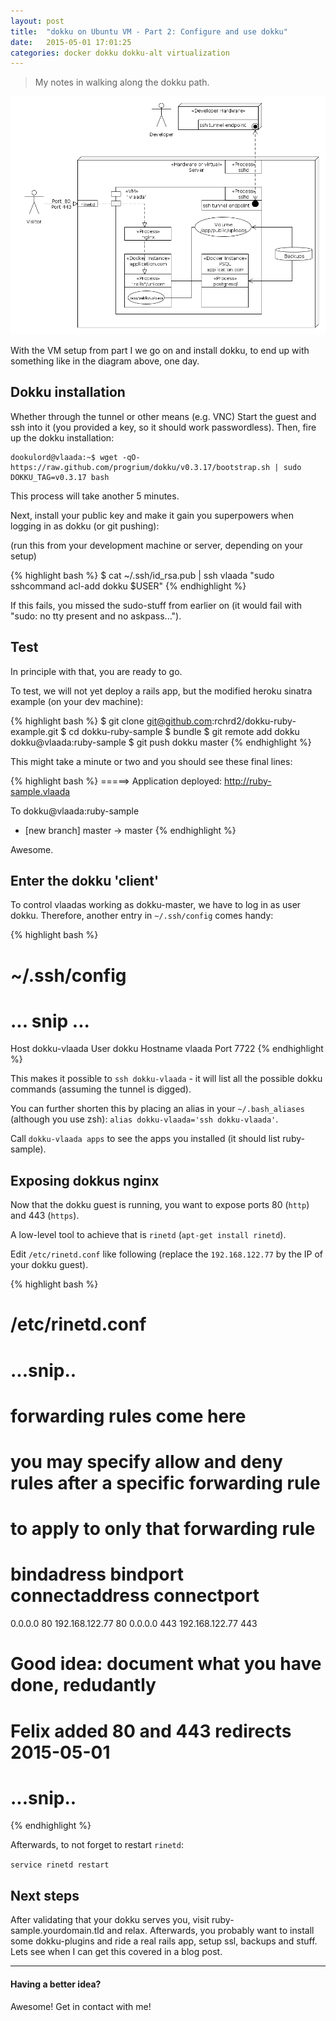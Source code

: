```yaml
---
layout: post
title:  "dokku on Ubuntu VM - Part 2: Configure and use dokku"
date:   2015-05-01 17:01:25
categories: docker dokku dokku-alt virtualization
---
```


> My notes in walking along the dokku path.

<img src="/assets/diagram.png"/>

With the VM setup from part I we go on and install dokku, to end up with something like in the diagram above, one day.

## Dokku installation

Whether through the tunnel or other means (e.g. VNC)
Start the guest and ssh into it (you provided a key, so it should work passwordless).  Then, fire up the dokku installation:

```
dookulord@vlaada:~$ wget -qO- https://raw.github.com/progrium/dokku/v0.3.17/bootstrap.sh | sudo DOKKU_TAG=v0.3.17 bash
```

This process will take another 5 minutes.

Next, install your public key and make it gain you superpowers when logging in as dokku (or git pushing):

(run this from your development machine or server, depending on your setup)

{% highlight bash %}
$ cat ~/.ssh/id_rsa.pub | ssh vlaada "sudo sshcommand acl-add dokku $USER"
{% endhighlight %}

If this fails, you missed the sudo-stuff from earlier on (it would fail with "sudo: no tty present and no askpass...").

## Test

In principle with that, you are ready to go.

To test, we will not yet deploy a rails app, but the modified heroku sinatra example (on your dev machine):

{% highlight bash %}
$ git clone git@github.com:rchrd2/dokku-ruby-example.git
$ cd dokku-ruby-sample
$ bundle
$ git remote add dokku dokku@vlaada:ruby-sample
$ git push dokku master
{% endhighlight %}

This might take a minute or two and you should see these final lines:

{% highlight bash %}
=====> Application deployed:
       http://ruby-sample.vlaada

To dokku@vlaada:ruby-sample
 * [new branch]      master -> master
{% endhighlight %}

Awesome.


## Enter the dokku 'client'

To control vlaadas working as dokku-master, we have to log in as user dokku.  Therefore, another entry in `~/.ssh/config` comes handy:

{% highlight bash %}
# ~/.ssh/config
# ... snip ...
Host dokku-vlaada
  User dokku
  Hostname vlaada
  Port 7722
{% endhighlight %}

This makes it possible to `ssh dokku-vlaada` - it will list all the possible dokku commands (assuming the tunnel is digged).

You can further shorten this by placing an alias in your `~/.bash_aliases` (although you use zsh): `alias dokku-vlaada='ssh dokku-vlaada'`.

Call `dokku-vlaada apps` to see the apps you installed (it should list ruby-sample).

## Exposing dokkus nginx

Now that the dokku guest is running, you want to expose ports 80 (`http`) and 443 (`https`).

A low-level tool to achieve that is `rinetd` (`apt-get install rinetd`).

Edit `/etc/rinetd.conf` like following (replace the `192.168.122.77` by the IP of your dokku guest).

{% highlight bash %}
# /etc/rinetd.conf
# ...snip..
#
# forwarding rules come here
#
# you may specify allow and deny rules after a specific forwarding rule
# to apply to only that forwarding rule
#
# bindadress    bindport  connectaddress  connectport
0.0.0.0 80 192.168.122.77 80
0.0.0.0 443 192.168.122.77 443
# Good idea: document what you have done, redudantly
# Felix added 80 and 443 redirects 2015-05-01
# ...snip..
{% endhighlight %}

Afterwards, to not forget to restart `rinetd`:

`service rinetd restart`

## Next steps

After validating that your dokku serves you, visit ruby-sample.yourdomain.tld and relax.  Afterwards, you probably want to install some dokku-plugins and ride a real rails app, setup ssl, backups and stuff.  Lets see when I can get this covered in a blog post.

---

#### Having a better idea?

Awesome!  Get in contact with me!

